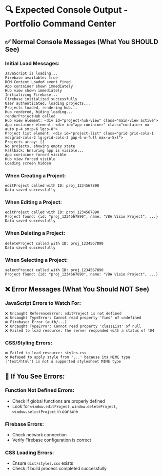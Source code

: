 # 🔍 Expected Console Output - Portfolio Command Center

## ✅ **Normal Console Messages (What You SHOULD See)**

### **Initial Load Messages:**
```
JavaScript is loading...
Firebase available: true
DOM Content Loaded event fired
App container shown immediately
Hub view shown immediately
Initializing Firebase...
Firebase initialized successfully
User authenticated, loading projects...
Projects loaded, rendering hub...
Hub rendered, hiding loading...
renderProjectHub called
Hub view element: <div id="project-hub-view" class="main-view active">
App container element: <div id="app-container" class="container mx-auto p-4 sm:p-6 lg:p-8">
Project list element: <div id="project-list" class="grid grid-cols-1 md:grid-cols-2 lg:grid-cols-3 gap-6 w-full max-w-5xl">
Projects array: []
No projects, showing empty state
Fallback: Ensuring app is visible...
App container forced visible
Hub view forced visible
Loading screen hidden
```

### **When Creating a Project:**
```
editProject called with ID: proj_1234567890
Data saved successfully
```

### **When Editing a Project:**
```
editProject called with ID: proj_1234567890
Project found: {id: "proj_1234567890", name: "VBA Visio Project", ...}
Data saved successfully
```

### **When Deleting a Project:**
```
deleteProject called with ID: proj_1234567890
Data saved successfully
```

### **When Selecting a Project:**
```
selectProject called with ID: proj_1234567890
Project found: {id: "proj_1234567890", name: "VBA Visio Project", ...}
```

## ❌ **Error Messages (What You Should NOT See)**

### **JavaScript Errors to Watch For:**
```
❌ Uncaught ReferenceError: editProject is not defined
❌ Uncaught TypeError: Cannot read property 'find' of undefined
❌ Firebase: Error (auth/...)
❌ Uncaught TypeError: Cannot read property 'classList' of null
❌ Failed to load resource: the server responded with a status of 404
```

### **CSS/Styling Errors:**
```
❌ Failed to load resource: styles.css
❌ Refused to apply style from '...' because its MIME type ('text/html') is not a supported stylesheet MIME type
```

## 🔧 **If You See Errors:**

### **Function Not Defined Errors:**
- Check if global functions are properly defined
- Look for `window.editProject`, `window.deleteProject`, `window.selectProject` in console

### **Firebase Errors:**
- Check network connection
- Verify Firebase configuration is correct

### **CSS Loading Errors:**
- Ensure `dist/styles.css` exists
- Check if build process completed successfully
